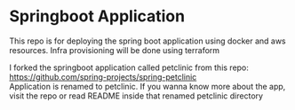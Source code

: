 # Springboot Application
This repo is for deploying the spring boot application using docker and aws resources. Infra provisioning will be done using terraform

I forked the springboot application called petclinic from this repo: https://github.com/spring-projects/spring-petclinic <br>
Application is renamed to petclinic. If you wanna know more about the app, visit the repo or read README inside that renamed petclinic directory